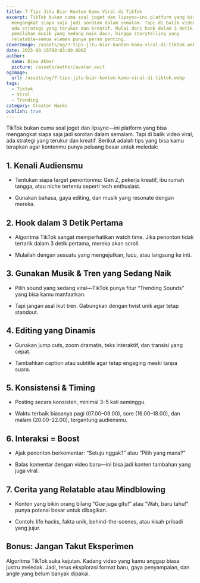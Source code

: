 ```yaml
---
title: 7 Tips Jitu Biar Konten Kamu Viral di TikTok
excerpt: TikTok bukan cuma soal joget dan lipsync—ini platform yang bisa
  mengangkat siapa saja jadi sorotan dalam semalam. Tapi di balik video viral,
  ada strategi yang terukur dan kreatif. Mulai dari hook dalam 3 detik pertama,
  pemilihan musik yang sedang naik daun, hingga storytelling yang
  relatable—semua elemen punya peran penting.
coverImage: /assets/og/7-tips-jitu-biar-konten-kamu-viral-di-tiktok.webp
date: 2025-08-15T00:03:00.000Z
author:
  name: Bima Akbar
  picture: /assets/author/avatar.avif
ogImage:
  url: /assets/og/7-tips-jitu-biar-konten-kamu-viral-di-tiktok.webp
tags:
  - Tiktok
  - Viral
  - Trending
category: Creator Hacks
publish: true
---
```

TikTok bukan cuma soal joget dan lipsync—ini platform yang bisa mengangkat siapa saja jadi sorotan dalam semalam. Tapi di balik video viral, ada strategi yang terukur dan kreatif. Berikut adalah tips yang bisa kamu terapkan agar kontenmu punya peluang besar untuk meledak:

## 1\. Kenali Audiensmu

*   Tentukan siapa target penontonmu: Gen Z, pekerja kreatif, ibu rumah tangga, atau niche tertentu seperti tech enthusiast.
    
*   Gunakan bahasa, gaya editing, dan musik yang resonate dengan mereka.
    

## 2\. Hook dalam 3 Detik Pertama

*   Algoritma TikTok sangat memperhatikan watch time. Jika penonton tidak tertarik dalam 3 detik pertama, mereka akan scroll.
    
*   Mulailah dengan sesuatu yang mengejutkan, lucu, atau langsung ke inti.
    

## 3\. Gunakan Musik & Tren yang Sedang Naik

*   Pilih sound yang sedang viral—TikTok punya fitur “Trending Sounds” yang bisa kamu manfaatkan.
    
*   Tapi jangan asal ikut tren. Gabungkan dengan twist unik agar tetap standout.
    

## 4\. Editing yang Dinamis

*   Gunakan jump cuts, zoom dramatis, teks interaktif, dan transisi yang cepat.
    
*   Tambahkan caption atau subtitle agar tetap engaging meski tanpa suara.
    

## 5\. Konsistensi & Timing

*   Posting secara konsisten, minimal 3–5 kali seminggu.
    
*   Waktu terbaik biasanya pagi (07.00–09.00), sore (16.00–18.00), dan malam (20.00–22.00), tergantung audiensmu.
    

## 6\. Interaksi = Boost

*   Ajak penonton berkomentar: “Setuju nggak?” atau “Pilih yang mana?”
    
*   Balas komentar dengan video baru—ini bisa jadi konten tambahan yang juga viral.
    

## 7\. Cerita yang Relatable atau Mindblowing

*   Konten yang bikin orang bilang “Gue juga gitu!” atau “Wah, baru tahu!” punya potensi besar untuk dibagikan.
    
*   Contoh: life hacks, fakta unik, behind-the-scenes, atau kisah pribadi yang jujur.
    

## Bonus: Jangan Takut Eksperimen

Algoritma TikTok suka kejutan. Kadang video yang kamu anggap biasa justru meledak. Jadi, terus eksplorasi format baru, gaya penyampaian, dan angle yang belum banyak dipakai.
